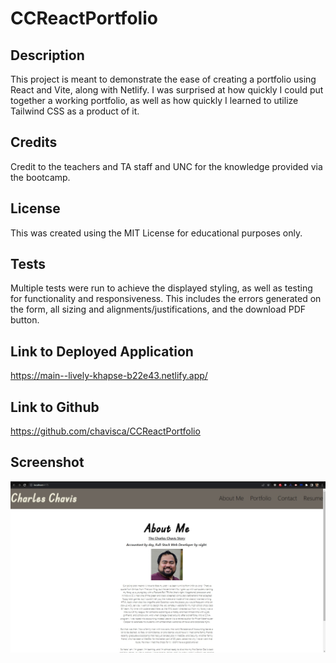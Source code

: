# CCReactPortfolio
## Description

This project is meant to demonstrate the ease of creating a portfolio using React and Vite, along with Netlify.   I was surprised at how quickly I could put together a working portfolio, as well as how quickly I learned to utilize Tailwind CSS as a product of it.  

## Credits
Credit to the teachers and TA staff and UNC for the knowledge provided via the bootcamp.  

## License
This was created using the MIT License for educational purposes only.  

## Tests  
Multiple tests were run to achieve the displayed styling, as well as testing for functionality and responsiveness.  This includes the errors generated on the form, all sizing and alignments/justifications, and the download PDF button.  

## Link to Deployed Application
https://main--lively-khapse-b22e43.netlify.app/

## Link to Github
https://github.com/chavisca/CCReactPortfolio

## Screenshot

![Screenshot_of_the_Express_Note_Taker](/assets/images/Screenshot.JPG)